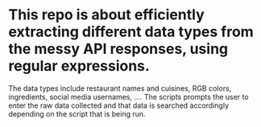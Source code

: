 # This repo is about efficiently extracting different data types from the messy API responses, using regular expressions.
The data types include restaurant names and cuisines, RGB colors, ingredients, social media usernames, ....
The scripts prompts the user to enter the raw data collected and that data is searched accordingly depending on the script that is being run.